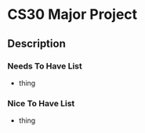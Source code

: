 # CS30 Major Project

## Description


### Needs To Have List
- thing

### Nice To Have List
- thing
